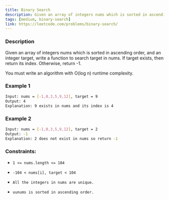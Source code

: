 ```yaml
---
title: Binary Search
description: Given an array of integers nums which is sorted in ascending order, and an integer target, write a function to search target in nums. If target exists, then return its index. Otherwise, return -1.
tags: [medium, binary-search]
link: https://leetcode.com/problems/binary-search/
---
```


### Description

Given an array of integers nums which is sorted in ascending order, and an integer target, write a function to search target in nums. If target exists, then return its index. Otherwise, return -1.

You must write an algorithm with O(log n) runtime complexity.

### Example 1

```bash
Input: nums = [-1,0,3,5,9,12], target = 9
Output: 4
Explanation: 9 exists in nums and its index is 4
```

### Example 2

```bash
Input: nums = [-1,0,3,5,9,12], target = 2
Output: -1
Explanation: 2 does not exist in nums so return -1
```

### Constraints:

-     1 <= nums.length <= 104
-     -104 < nums[i], target < 104
-     All the integers in nums are unique.
-     uunums is sorted in ascending order.
